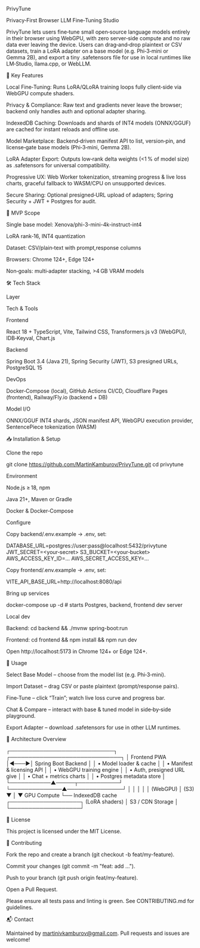 PrivyTune

Privacy‑First Browser LLM Fine‑Tuning Studio

PrivyTune lets users fine‑tune small open‑source language models entirely in their browser using WebGPU, with zero server‑side compute and no raw data ever leaving the device. Users can drag‑and‑drop plaintext or CSV datasets, train a LoRA adapter on a base model (e.g. Phi‑3‑mini or Gemma 2B), and export a tiny .safetensors file for use in local runtimes like LM‑Studio, llama.cpp, or WebLLM.

🚀 Key Features

Local Fine‑Tuning: Runs LoRA/QLoRA training loops fully client‑side via WebGPU compute shaders.

Privacy & Compliance: Raw text and gradients never leave the browser; backend only handles auth and optional adapter sharing.

IndexedDB Caching: Downloads and shards of INT4 models (ONNX/GGUF) are cached for instant reloads and offline use.

Model Marketplace: Backend‑driven manifest API to list, version‑pin, and license‑gate base models (Phi‑3‑mini, Gemma 2B).

LoRA Adapter Export: Outputs low‑rank delta weights (<1 % of model size) as .safetensors for universal compatibility.

Progressive UX: Web Worker tokenization, streaming progress & live loss charts, graceful fallback to WASM/CPU on unsupported devices.

Secure Sharing: Optional presigned‑URL upload of adapters; Spring Security + JWT + Postgres for audit.

🎯 MVP Scope

Single base model: Xenova/phi-3-mini-4k-instruct-int4

LoRA rank‑16, INT4 quantization

Dataset: CSV/plain‑text with prompt,response columns

Browsers: Chrome 124+, Edge 124+

Non‑goals: multi‑adapter stacking, >4 GB VRAM models

🛠️ Tech Stack

Layer

Tech & Tools

Frontend

React 18 + TypeScript, Vite, Tailwind CSS, Transformers.js v3 (WebGPU), IDB‑Keyval, Chart.js

Backend

Spring Boot 3.4 (Java 21), Spring Security (JWT), S3 presigned URLs, PostgreSQL 15

DevOps

Docker‑Compose (local), GitHub Actions CI/CD, Cloudflare Pages (frontend), Railway/Fly.io (backend + DB)

Model I/O

ONNX/GGUF INT4 shards, JSON manifest API, WebGPU execution provider, SentencePiece tokenization (WASM)

📥 Installation & Setup

Clone the repo

git clone https://github.com/MartinKamburov/PrivyTune.git
cd privytune

Environment

Node.js ≥ 18, npm

Java 21+, Maven or Gradle

Docker & Docker‑Compose

Configure

Copy backend/.env.example → .env, set:

DATABASE_URL=postgres://user:pass@localhost:5432/privytune
JWT_SECRET=<your‑secret>
S3_BUCKET=<your‑bucket>
AWS_ACCESS_KEY_ID=...
AWS_SECRET_ACCESS_KEY=...

Copy frontend/.env.example → .env, set:

VITE_API_BASE_URL=http://localhost:8080/api

Bring up services

docker-compose up -d   # starts Postgres, backend, frontend dev server

Local dev

Backend: cd backend && ./mvnw spring-boot:run

Frontend: cd frontend && npm install && npm run dev

Open http://localhost:5173 in Chrome 124+ or Edge 124+.

📖 Usage

Select Base Model – choose from the model list (e.g. Phi‑3‑mini).

Import Dataset – drag CSV or paste plaintext (prompt/response pairs).

Fine‑Tune – click “Train”; watch live loss curve and progress bar.

Chat & Compare – interact with base & tuned model in side‑by‑side playground.

Export Adapter – download .safetensors for use in other LLM runtimes.

📐 Architecture Overview

┌────────────────────────────┐      ┌──────────────────────────────┐
│        Frontend PWA        │◀───▶│      Spring Boot Backend     │
│  • Model loader & cache    │      │  • Manifest & licensing API  │
│  • WebGPU training engine  │      │  • Auth, presigned URL give  │
│  • Chat + metrics charts   │      │  • Postgres metadata store   │
└───────────▲─────┬───────────┘      └──────────────▲───────────────┘
            │     │                               │
            │     │ (WebGPU)                      │ (S3)
            ▼     │                               ▼
   GPU Compute    └── IndexedDB cache  ┌───────────────────┐
   (LoRA shaders)                    │   S3 / CDN Storage  │
                                     └───────────────────┘

📄 License

This project is licensed under the MIT License.

🤝 Contributing

Fork the repo and create a branch (git checkout -b feat/my-feature).

Commit your changes (git commit -m "feat: add ...").

Push to your branch (git push origin feat/my-feature).

Open a Pull Request.

Please ensure all tests pass and linting is green. See CONTRIBUTING.md for guidelines.

📬 Contact

Maintained by martinivkamburov@gmail.com. Pull requests and issues are welcome!